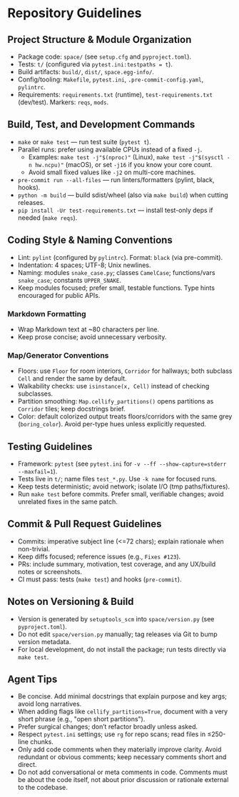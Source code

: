 # Repository Guidelines

## Project Structure & Module Organization
- Package code: `space/` (see `setup.cfg` and `pyproject.toml`).
- Tests: `t/` (configured via `pytest.ini:testpaths = t`).
- Build artifacts: `build/`, `dist/`, `space.egg-info/`.
- Config/tooling: `Makefile`, `pytest.ini`, `.pre-commit-config.yaml`,
  `pylintrc`.
- Requirements: `requirements.txt` (runtime), `test-requirements.txt`
  (dev/test). Markers: `reqs`, `mods`.

## Build, Test, and Development Commands
- `make` or `make test` — run test suite (`pytest t`).
- Parallel runs: prefer using available CPUs instead of a fixed `-j`.
  - Examples: `make test -j"$(nproc)"` (Linux), `make test -j"$(sysctl -n
    hw.ncpu)"` (macOS), or set `-j16` if you know your core count.
  - Avoid small fixed values like `-j2` on multi-core machines.
- `pre-commit run --all-files` — run linters/formatters (pylint, black, hooks).
- `python -m build` — build sdist/wheel (also via `make build`) when cutting
  releases.
- `pip install -Ur test-requirements.txt` — install test-only deps if needed
  (`make reqs`).

## Coding Style & Naming Conventions
- Lint: `pylint` (configured by `pylintrc`). Format: `black` (via pre-commit).
- Indentation: 4 spaces; UTF-8; Unix newlines.
- Naming: modules `snake_case.py`; classes `CamelCase`; functions/vars
  `snake_case`; constants `UPPER_SNAKE`.
- Keep modules focused; prefer small, testable functions. Type hints encouraged
  for public APIs.

### Markdown Formatting
- Wrap Markdown text at ~80 characters per line.
- Keep prose concise; avoid unnecessary verbosity.

### Map/Generator Conventions
- Floors: use `Floor` for room interiors, `Corridor` for hallways; both subclass
  `Cell` and render the same by default.
- Walkability checks: use `isinstance(x, Cell)` instead of checking subclasses.
- Partition smoothing: `Map.cellify_partitions()` opens partitions as `Corridor`
  tiles; keep docstrings brief.
- Color: default colorized output treats floors/corridors with the same grey
  (`boring_color`). Avoid per-type hues unless explicitly requested.

## Testing Guidelines
- Framework: `pytest` (see `pytest.ini` for `-v --ff --show-capture=stderr
  --maxfail=1`).
- Tests live in `t/`; name files `test_*.py`. Use `-k name` for focused runs.
- Keep tests deterministic; avoid network; isolate I/O (tmp paths/fixtures).
- Run `make test` before commits. Prefer small, verifiable changes; avoid
  unrelated fixes in the same patch.

## Commit & Pull Request Guidelines
- Commits: imperative subject line (<=72 chars); explain rationale when
  non-trivial.
- Keep diffs focused; reference issues (e.g., `Fixes #123`).
- PRs: include summary, motivation, test coverage, and any UX/build notes or
  screenshots.
- CI must pass: tests (`make test`) and hooks (`pre-commit`).

## Notes on Versioning & Build
- Version is generated by `setuptools_scm` into `space/version.py` (see
  `pyproject.toml`).
- Do not edit `space/version.py` manually; tag releases via Git to bump version
  metadata.
- For local development, do not install the package; run tests directly via
  `make test`.

## Agent Tips
- Be concise. Add minimal docstrings that explain purpose and key args; avoid
  long narratives.
- When adding flags like `cellify_partitions=True`, document with a very short
  phrase (e.g., "open short partitions").
- Prefer surgical changes; don’t refactor broadly unless asked.
- Respect `pytest.ini` settings; use `rg` for repo scans; read files in
  ≤250-line chunks.
- Only add code comments when they materially improve clarity. Avoid
  redundant or obvious comments; keep necessary comments short and direct.
 - Do not add conversational or meta comments in code. Comments must be about
   the code itself, not about prior discussion or rationale external to the
   codebase.
